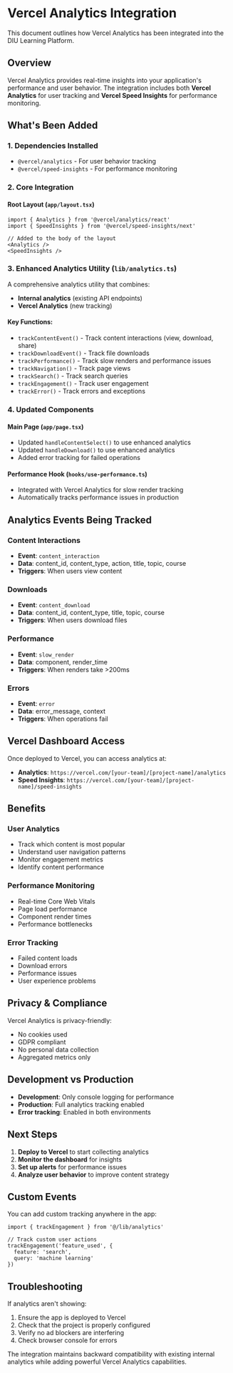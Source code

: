 # Vercel Analytics Integration

This document outlines how Vercel Analytics has been integrated into the DIU Learning Platform.

## Overview

Vercel Analytics provides real-time insights into your application's performance and user behavior. The integration includes both **Vercel Analytics** for user tracking and **Vercel Speed Insights** for performance monitoring.

## What's Been Added

### 1. Dependencies Installed
- `@vercel/analytics` - For user behavior tracking
- `@vercel/speed-insights` - For performance monitoring

### 2. Core Integration

#### Root Layout (`app/layout.tsx`)
```tsx
import { Analytics } from '@vercel/analytics/react'
import { SpeedInsights } from '@vercel/speed-insights/next'

// Added to the body of the layout
<Analytics />
<SpeedInsights />
```

### 3. Enhanced Analytics Utility (`lib/analytics.ts`)

A comprehensive analytics utility that combines:
- **Internal analytics** (existing API endpoints)
- **Vercel Analytics** (new tracking)

#### Key Functions:
- `trackContentEvent()` - Track content interactions (view, download, share)
- `trackDownloadEvent()` - Track file downloads
- `trackPerformance()` - Track slow renders and performance issues
- `trackNavigation()` - Track page views
- `trackSearch()` - Track search queries
- `trackEngagement()` - Track user engagement
- `trackError()` - Track errors and exceptions

### 4. Updated Components

#### Main Page (`app/page.tsx`)
- Updated `handleContentSelect()` to use enhanced analytics
- Updated `handleDownload()` to use enhanced analytics
- Added error tracking for failed operations

#### Performance Hook (`hooks/use-performance.ts`)
- Integrated with Vercel Analytics for slow render tracking
- Automatically tracks performance issues in production

## Analytics Events Being Tracked

### Content Interactions
- **Event**: `content_interaction`
- **Data**: content_id, content_type, action, title, topic, course
- **Triggers**: When users view content

### Downloads
- **Event**: `content_download`
- **Data**: content_id, content_type, title, topic, course
- **Triggers**: When users download files

### Performance
- **Event**: `slow_render`
- **Data**: component, render_time
- **Triggers**: When renders take >200ms

### Errors
- **Event**: `error`
- **Data**: error_message, context
- **Triggers**: When operations fail

## Vercel Dashboard Access

Once deployed to Vercel, you can access analytics at:
- **Analytics**: `https://vercel.com/[your-team]/[project-name]/analytics`
- **Speed Insights**: `https://vercel.com/[your-team]/[project-name]/speed-insights`

## Benefits

### User Analytics
- Track which content is most popular
- Understand user navigation patterns
- Monitor engagement metrics
- Identify content performance

### Performance Monitoring
- Real-time Core Web Vitals
- Page load performance
- Component render times
- Performance bottlenecks

### Error Tracking
- Failed content loads
- Download errors
- Performance issues
- User experience problems

## Privacy & Compliance

Vercel Analytics is privacy-friendly:
- No cookies used
- GDPR compliant
- No personal data collection
- Aggregated metrics only

## Development vs Production

- **Development**: Only console logging for performance
- **Production**: Full analytics tracking enabled
- **Error tracking**: Enabled in both environments

## Next Steps

1. **Deploy to Vercel** to start collecting analytics
2. **Monitor the dashboard** for insights
3. **Set up alerts** for performance issues
4. **Analyze user behavior** to improve content strategy

## Custom Events

You can add custom tracking anywhere in the app:

```tsx
import { trackEngagement } from '@/lib/analytics'

// Track custom user actions
trackEngagement('feature_used', {
  feature: 'search',
  query: 'machine learning'
})
```

## Troubleshooting

If analytics aren't showing:
1. Ensure the app is deployed to Vercel
2. Check that the project is properly configured
3. Verify no ad blockers are interfering
4. Check browser console for errors

The integration maintains backward compatibility with existing internal analytics while adding powerful Vercel Analytics capabilities.
